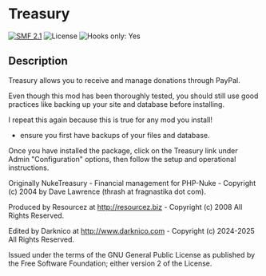 # Treasury

[![SMF 2.1](https://img.shields.io/badge/SMF-2.1-ed6033.svg?style=flat)](https://github.com/SimpleMachines/SMF2.1)
![License](https://img.shields.io/github/license/Darknico/SMF-Treasury)
![Hooks only: Yes](https://img.shields.io/badge/Hooks%20only-YES-blue)


## Description

Treasury allows you to receive and manage donations through PayPal.

Even though this mod has been thoroughly tested, you should still use 
good practices like backing up your site and database before installing. 
	
I repeat this again because this is true for any mod you install! 
- ensure you first have backups of your files and database.

Once you have installed the package, 
click on the Treasury link under Admin "Configuration" options, 
then follow the setup and operational instructions.

Originally NukeTreasury - Financial management for PHP-Nuke - Copyright (c) 2004 by Dave Lawrence (thrash at fragnastika dot com).

Produced by Resourcez at http://resourcez.biz - Copyright (c) 2008 All Rights Reserved.

Edited by Darknico at http://www.darknico.com - Copyright (c) 2024-2025 All Rights Reserved.

Issued under the terms of the GNU General Public License as published by 
the Free Software Foundation; either version 2 of the License.

